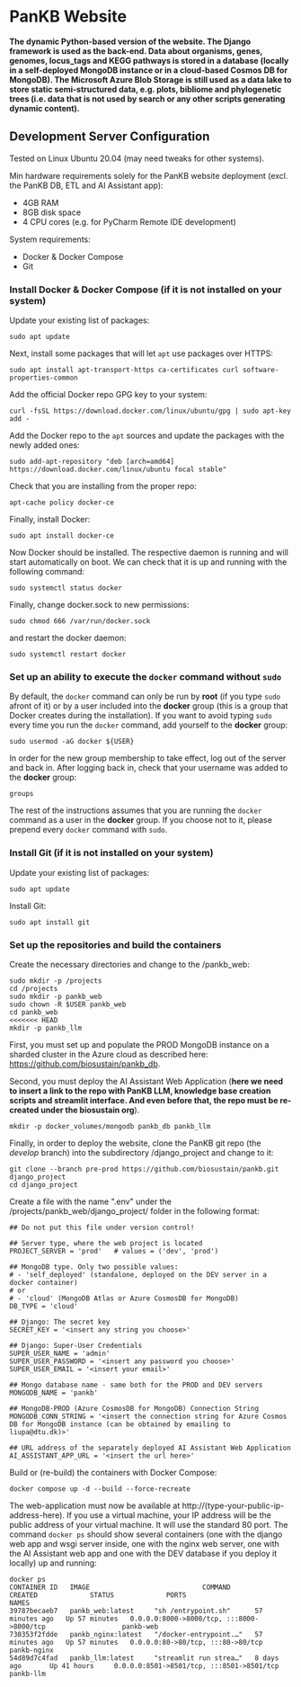 # PanKB Website
<b>The dynamic Python-based version of the website. The Django framework is used as the back-end. Data about organisms, genes, genomes, locus_tags and KEGG pathways is stored in a database (locally in a self-deployed MongoDB instance or in a cloud-based Cosmos DB for MongoDB). The Microsoft Azure Blob Storage is still used as a data lake to store static semi-structured data, e.g. plots, bibliome and phylogenetic trees (i.e. data that is not used by search or any other scripts generating dynamic content).</b>

## Development Server Configuration
Tested on Linux Ubuntu 20.04 (may need tweaks for other systems).

Min hardware requirements solely for the PanKB website deployment (excl. the PanKB DB, ETL and AI Assistant app):
- 4GB RAM
- 8GB disk space
- 4 CPU cores (e.g. for PyCharm Remote IDE development)

System requirements:
- Docker & Docker Compose
- Git

### Install Docker & Docker Compose (if it is not installed on your system)
Update your existing list of packages:
```
sudo apt update
```
Next, install some packages that will let `apt` use packages over HTTPS:
```
sudo apt install apt-transport-https ca-certificates curl software-properties-common
```
Add the official Docker repo GPG key to your system:
```
curl -fsSL https://download.docker.com/linux/ubuntu/gpg | sudo apt-key add -
```
Add the Docker repo to the `apt` sources and update the packages with the newly added ones:
```
sudo add-apt-repository "deb [arch=amd64] https://download.docker.com/linux/ubuntu focal stable"
```
Check that you are installing from the proper repo:
```
apt-cache policy docker-ce
```
Finally, install Docker:
```
sudo apt install docker-ce
```
Now Docker should be installed. The respective daemon is running and will start automatically on boot. We can check that it is up and running with the following command:
```
sudo systemctl status docker
```
Finally, change docker.sock to new permissions:
```
sudo chmod 666 /var/run/docker.sock
```
and restart the docker daemon:
```
sudo systemctl restart docker
```
### Set up an ability to execute the `docker` command without `sudo`
By default, the `docker` command can only be run by <b>root</b> (if you type `sudo` afront of it) or by a user included into the <b>docker</b> group (this is a group that Docker creates during the installation). If you want to avoid typing `sudo` every time you run the `docker` command, add yourself to the <b>docker</b> group:
```
sudo usermod -aG docker ${USER}
```
In order for the new group membership to take effect, log out of the server and back in. After logging back in, check that your username was added to the <b>docker</b> group:
```
groups
```
The rest of the instructions assumes that you are running the `docker` command as a user in the <b>docker</b> group. If you choose not to it, please prepend every `docker` command with `sudo`.

### Install Git (if it is not installed on your system)
Update your existing list of packages:
```
sudo apt update
```
Install Git:
```
sudo apt install git
```

### Set up the repositories and build the containers
Create the necessary directories and change to the /pankb_web:
```
sudo mkdir -p /projects
cd /projects
sudo mkdir -p pankb_web
sudo chown -R $USER pankb_web
cd pankb_web 
<<<<<<< HEAD
mkdir -p pankb_llm
```
First, you must set up and populate the PROD MongoDB instance on a sharded cluster in the Azure cloud as described here: https://github.com/biosustain/pankb_db.

Second, you must deploy the AI Assistant Web Application (<b>here we need to insert a link to the repo with PanKB LLM, knowledge base creation scripts and streamlit interface. And even before that, the repo must be re-created under the biosustain org</b>).
```
mkdir -p docker_volumes/mongodb pankb_db pankb_llm
```
Finally, in order to deploy the website, clone the PanKB git repo (the <i>develop</i> branch) into the subdirectory /django_project and change to it:
```
git clone --branch pre-prod https://github.com/biosustain/pankb.git django_project
cd django_project
```
Create a file with the name ".env" under the /projects/pankb_web/django_project/ folder in the following format:
```
## Do not put this file under version control!

## Server type, where the web project is located
PROJECT_SERVER = 'prod'   # values = ('dev', 'prod')

## MongoDB type. Only two possible values:
# - 'self_deployed' (standalone, deployed on the DEV server in a docker container)
# or
# - 'cloud' (MongoDB Atlas or Azure CosmosDB for MongoDB)
DB_TYPE = 'cloud'

## Django: The secret key
SECRET_KEY = '<insert any string you choose>'

## Django: Super-User Credentials
SUPER_USER_NAME = 'admin'
SUPER_USER_PASSWORD = '<insert any password you choose>'
SUPER_USER_EMAIL = '<insert your email>'

## Mongo database name - same both for the PROD and DEV servers
MONGODB_NAME = 'pankb'

## MongoDB-PROD (Azure CosmosDB for MongoDB) Connection String
MONGODB_CONN_STRING = '<insert the connection string for Azure Cosmos DB for MongoDB instance (can be obtained by emailing to liupa@dtu.dk)>'

## URL address of the separately deployed AI Assistant Web Application
AI_ASSISTANT_APP_URL = '<insert the url here>'
```
Build or (re-build) the containers with Docker Compose:
```
docker compose up -d --build --force-recreate
```
The web-application must now be available at http://(type-your-public-ip-address-here). 
If you use a virtual machine, your IP address will be the public address of your virtual machine. It will use the standard 80 port. The command `docker ps` should show several containers (one with the django web app and wsgi server inside, one with the nginx web server, one with the AI Assistant web app and one with the DEV database if you deploy it locally) up and running:
```
docker ps
CONTAINER ID   IMAGE                            COMMAND                  CREATED             STATUS             PORTS                                    NAMES
39787becaeb7   pankb_web:latest     "sh /entrypoint.sh"      57 minutes ago   Up 57 minutes   0.0.0.0:8000->8000/tcp, :::8000->8000/tcp                   pankb-web
730353f2fdde   pankb_nginx:latest   "/docker-entrypoint.…"   57 minutes ago   Up 57 minutes   0.0.0.0:80->80/tcp, :::80->80/tcp                           pankb-nginx
54d89d7c4fad   pankb_llm:latest     "streamlit run strea…"   8 days ago       Up 41 hours     0.0.0.0:8501->8501/tcp, :::8501->8501/tcp                   pankb-llm
```
